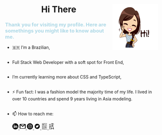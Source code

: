 
<h1 align= "center">Hi There <img align="right" width="150" height="150" src="assets/hi.gif"/></h1>
 
<h3 style="color:lightBlue">Thank you for visiting my profile. Here are somethings you might like to know about me.</h3>

- 🇧🇷 I’m a Brazilian,
  <br><br>
- Full Stack Web Developer with a soft spot for Front End,
  <br><br>
- I’m currently learning more about CSS and TypeScript,
  <br><br>
- ⚡ Fun fact: I was a fashion model the majority time of my life. I lived in over 10 countries and spend 9 years living in Asia modeling.
  <br><br>

- 📫 How to reach me:
  <br>
  <br>
  <a href= "https://www.linkedin.com/in/cha-alexander" target="_blank"><img  width="20" height="20" src="assets/linkedin.png" alt="LinkedIn"/>
  </a>
  <a href= "mailto:charlennep@gmail.com" target="_blank"><img  width="20" height="20" src="assets/gmail.png" alt="email"/>
  </a>
  <a href= "https://www.instagram.com/chaporangaba/" target="_blank"><img  width="20" height="20" src="assets/instagram-sketched.png" alt="Instagram"/>
  </a>
  <a href= "https://twitter.com/chaporangaba" target="_blank"><img  width="20" height="20" src="assets/twitter.png" alt="Twitter"/>
  </a>
  <a href= "assets/Cha Alexander Resume.pdf" target="_blank"><img  width="20" height="20" src="assets/cv.png" alt="Resume"/>
  </a>
  <a href= "https://chaalexander.github.io/" target="_blank"><img  width="20" height="20" src="assets/portfolio.png" alt="Portfolio"/>
  </a>
